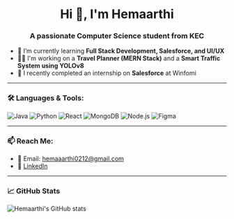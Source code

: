 <h1 align="center">Hi 👋, I'm Hemaarthi</h1>
<h3 align="center">A passionate Computer Science student from KEC</h3>

- 🌱 I’m currently learning **Full Stack Development, Salesforce, and UI/UX**
- 👩‍💻 I'm working on a **Travel Planner (MERN Stack)** and a **Smart Traffic System using YOLOv8**
- 🧠 I recently completed an internship on **Salesforce** at Winfomi

---

### 🛠️ Languages & Tools:
![Java](https://img.shields.io/badge/Java-ED8B00?style=for-the-badge&logo=openjdk&logoColor=white)
![Python](https://img.shields.io/badge/Python-FFD43B?style=for-the-badge&logo=python&logoColor=blue)
![React](https://img.shields.io/badge/React-20232A?style=for-the-badge&logo=react&logoColor=61DAFB)
![MongoDB](https://img.shields.io/badge/MongoDB-4EA94B?style=for-the-badge&logo=mongodb&logoColor=white)
![Node.js](https://img.shields.io/badge/Node.js-339933?style=for-the-badge&logo=nodedotjs&logoColor=white)
![Figma](https://img.shields.io/badge/Figma-F24E1E?style=for-the-badge&logo=figma&logoColor=white)

---

### 📫 Reach Me:
- 📧 Email: hemaaarthi0212@gmail.com  
- 💼 [LinkedIn]([https://www.linkedin.com/in/your-profile](https://www.linkedin.com/in/hemaarthi-g/))  

---

### 📈 GitHub Stats
![Hemaarthi's GitHub stats](https://github-readme-stats.vercel.app/api?username=hemaarthi&show_icons=true&theme=radical)
